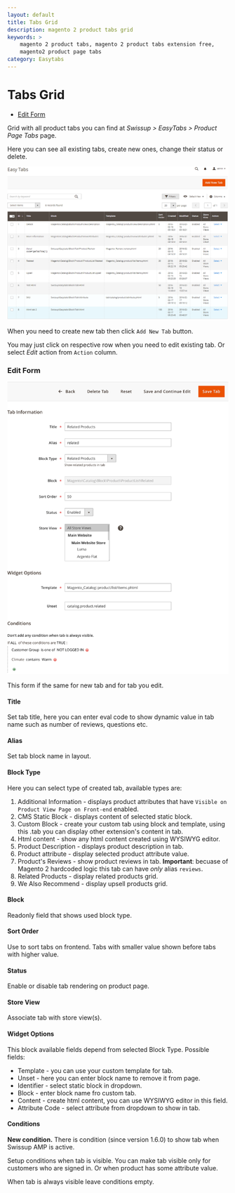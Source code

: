 ```yaml
---
layout: default
title: Tabs Grid
description: magento 2 product tabs grid
keywords: >
    magento 2 product tabs, magento 2 product tabs extension free,
    magento2 product page tabs
category: Easytabs
---
```


# Tabs Grid

 -  [Edit Form](#edit-form)

Grid with all product tabs you can find at
_Swissup > EasyTabs > Product Page Tabs_ page.

Here you can see all existing tabs, create new ones, change their status or delete.

![Tabs Grid](/images/m2/easytabs/easytabs-grid.png)

When you need to create new tab then click `Add New Tab` button.

You may just click on respective row when you need to edit existing tab. Or select _Edit_ action from `Action` column.

### Edit Form

![Edit Tab Form](/images/m2/easytabs/edit-form.png)

This form if the same for new tab and for tab you edit.

#### Title

Set tab title, here you can enter eval code to show dynamic value in tab name such as number of reviews, questions etc.

#### Alias

Set tab block name in layout.

#### Block Type

Here you can select type of created tab, available types are:

1. Additional Information - displays product attributes that have `Visible on Product View Page on Front-end` enabled.
2. CMS Static Block - displays content of selected static block.
3. Custom Block - create your custom tab using block and template, using this .tab you can display other extension's content in tab.
4. Html content - show any html content created using WYSIWYG editor.
5. Product Description - displays product description in tab.
6. Product attribute - display selected product attribute value.
7. Product's Reviews - show product reviews in tab. **Important**: becuase of Magento 2 hardcoded logic this tab can have *only* alias `reviews`.
8. Related Products - display related products grid.
9. We Also Recommend - display upsell products grid.

#### Block

Readonly field that shows used block type.

#### Sort Order

Use to sort tabs on frontend. Tabs with smaller value shown before tabs with higher value.

#### Status

Enable or disable tab rendering on product page.

#### Store View

Associate tab with store view(s).

#### Widget Options

This block available fields depend from selected Block Type. Possible fields:

- Template - you can use your custom template for tab.
- Unset - here you can enter block name to remove it from page.
- Identifier - select static block in dropdown.
- Block - enter block name fro custom tab.
- Content - create html content, you can use WYSIWYG editor in this field.
- Attribute Code - select attribute from dropdown to show in tab.

#### Conditions

**New condition.** There is condition (since version 1.6.0) to show tab when Swissup AMP is active.

Setup conditions when tab is visible. You can make tab visible only for customers who are signed in. Or when product has some attribute value.

When tab is always visible leave conditions empty.
